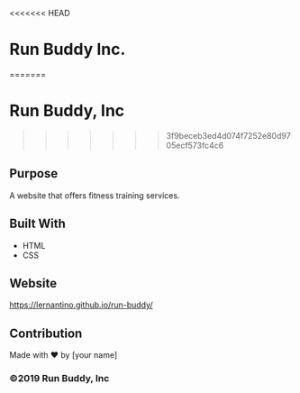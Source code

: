 <<<<<<< HEAD
# Run Buddy Inc.
=======
# Run Buddy, Inc
>>>>>>> 3f9beceb3ed4d074f7252e80d9705ecf573fc4c6

## Purpose
A website that offers fitness training services. 

## Built With
* HTML
* CSS

## Website
https://lernantino.github.io/run-buddy/

## Contribution
Made with ❤️ by [your name]

### ©️2019 Run Buddy, Inc 
